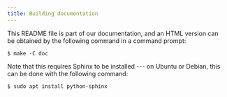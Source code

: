 ```yaml
---
title: Building documentation
---
```


This README file is part of our documentation, and an HTML version can
be obtained by the following command in a command prompt:

    $ make -C doc

Note that this requires Sphinx to be installed --- on Ubuntu or Debian,
this can be done with the following command:

    $ sudo apt install python-sphinx
